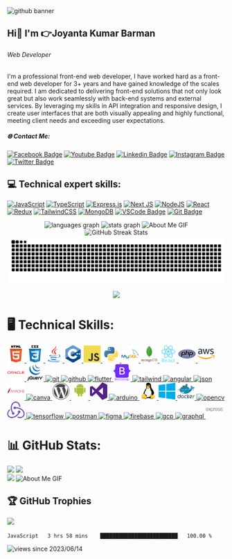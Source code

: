 
<img src="https://media.licdn.com/dms/image/v2/D4D16AQGgEfrIYjxsZw/profile-displaybackgroundimage-shrink_350_1400/profile-displaybackgroundimage-shrink_350_1400/0/1719351548761?e=1730332800&v=beta&t=g-cAowDWQB0EkILy2E1A4LCV5gnYri-QKBFgN4w3XC8" alt="github banner"/>

## Hi👋 I'm 👉Joyanta Kumar Barman

###### Web Developer
<p>I'm a professional front-end web developer, I have worked hard as a front-end web developer for 3+ years and have gained knowledge of the scales required. I am dedicated to delivering front-end solutions that not only look great but also work seamlessly with back-end systems and external services. By leveraging my skills in API integration and responsive design, I create user interfaces that are both visually appealing and highly functional, meeting client needs and exceeding user expectations.</p>

##### 🌐 Contact Me:
<p dir="auto"><a href="https://www.facebook.com/web.joyanta/" rel="nofollow"><img src="https://camo.githubusercontent.com/8ceae4de650f63bd2d9b9a14988510ce0c1437f9c7b34d81e20b7adc5d006dfb/68747470733a2f2f696d672e736869656c64732e696f2f62616467652f46616365626f6f6b2d3138373746323f7374796c653d666f722d7468652d6261646765266c6f676f3d66616365626f6f6b266c6f676f436f6c6f723d7768697465" alt="Facebook Badge" data-canonical-src="https://img.shields.io/badge/Facebook-1877F2?style=for-the-badge&amp;logo=facebook&amp;logoColor=white" style="max-width: 100%;"></a> <a href="https://www.youtube.com/@webbuilderbd" rel="nofollow"><img src="https://camo.githubusercontent.com/94b947e758f767a15576edfb06cc06075d6b62ef7a8946db69c5ce4a2ee830f7/68747470733a2f2f696d672e736869656c64732e696f2f62616467652f596f75547562652d4646303030303f7374796c653d666f722d7468652d6261646765266c6f676f3d796f7574756265266c6f676f436f6c6f723d7768697465" alt="Youtube Badge" data-canonical-src="https://img.shields.io/badge/YouTube-FF0000?style=for-the-badge&amp;logo=youtube&amp;logoColor=white" style="max-width: 100%;"></a> <a href="https://www.linkedin.com/in/web-joyanta/" rel="nofollow"><img src="https://camo.githubusercontent.com/8c0692475a5bfc1d9e7361074bdb648e567cae7b5b40ffd32adae31180b0d7b6/68747470733a2f2f696d672e736869656c64732e696f2f62616467652f4c696e6b6564496e2d3030373742353f7374796c653d666f722d7468652d6261646765266c6f676f3d6c696e6b6564696e266c6f676f436f6c6f723d7768697465" alt="Linkedin Badge" data-canonical-src="https://img.shields.io/badge/LinkedIn-0077B5?style=for-the-badge&amp;logo=linkedin&amp;logoColor=white" style="max-width: 100%;"></a> <a href="https://www.instagram.com/web.joyanta/" rel="nofollow"><img src="https://camo.githubusercontent.com/e2ad860f5db0900ef7a51420220056da4c8545a4cdc46af7f7411649a9c63493/68747470733a2f2f696d672e736869656c64732e696f2f62616467652f496e7374616772616d2d4534343035463f7374796c653d666f722d7468652d6261646765266c6f676f3d696e7374616772616d266c6f676f436f6c6f723d7768697465" alt="Instagram Badge" data-canonical-src="https://img.shields.io/badge/Instagram-E4405F?style=for-the-badge&amp;logo=instagram&amp;logoColor=white" style="max-width: 100%;"></a> <a href="https://x.com/web_joyanta" rel="nofollow"><img src="https://camo.githubusercontent.com/4d663eeba16a2c583c896c0dc81ab4226b8af495f6d0af8b3cc2f2b88854a252/68747470733a2f2f696d672e736869656c64732e696f2f62616467652f547769747465722d3144413146323f7374796c653d666f722d7468652d6261646765266c6f676f3d74776974746572266c6f676f436f6c6f723d7768697465" alt="Twitter Badge" data-canonical-src="https://img.shields.io/badge/Twitter-1DA1F2?style=for-the-badge&amp;logo=twitter&amp;logoColor=white" style="max-width: 100%;"></a></p>

## 💻 Technical expert skills:
<p dir="auto"><a target="_blank" rel="noopener noreferrer nofollow" href="https://camo.githubusercontent.com/29d02b3669d6450d67e043cf5909e740dcb94c1e2306d88ac48b15b4ec55dc65/68747470733a2f2f696d672e736869656c64732e696f2f62616467652f6a6176617363726970742d2532333332333333302e7376673f7374796c653d666f722d7468652d6261646765266c6f676f3d6a617661736372697074266c6f676f436f6c6f723d253233463744463145"><img src="https://camo.githubusercontent.com/29d02b3669d6450d67e043cf5909e740dcb94c1e2306d88ac48b15b4ec55dc65/68747470733a2f2f696d672e736869656c64732e696f2f62616467652f6a6176617363726970742d2532333332333333302e7376673f7374796c653d666f722d7468652d6261646765266c6f676f3d6a617661736372697074266c6f676f436f6c6f723d253233463744463145" alt="JavaScript" data-canonical-src="https://img.shields.io/badge/javascript-%23323330.svg?style=for-the-badge&amp;logo=javascript&amp;logoColor=%23F7DF1E" style="max-width: 100%;"></a> <a target="_blank" rel="noopener noreferrer nofollow" href="https://camo.githubusercontent.com/d4cfec9550517aa67567e29843e3880ebf50bd7eeceafcd3b82875f17c9f564e/68747470733a2f2f696d672e736869656c64732e696f2f62616467652f747970657363726970742d2532333030374143432e7376673f7374796c653d666f722d7468652d6261646765266c6f676f3d74797065736372697074266c6f676f436f6c6f723d7768697465"><img src="https://camo.githubusercontent.com/d4cfec9550517aa67567e29843e3880ebf50bd7eeceafcd3b82875f17c9f564e/68747470733a2f2f696d672e736869656c64732e696f2f62616467652f747970657363726970742d2532333030374143432e7376673f7374796c653d666f722d7468652d6261646765266c6f676f3d74797065736372697074266c6f676f436f6c6f723d7768697465" alt="TypeScript" data-canonical-src="https://img.shields.io/badge/typescript-%23007ACC.svg?style=for-the-badge&amp;logo=typescript&amp;logoColor=white" style="max-width: 100%;"></a>  <a target="_blank" rel="noopener noreferrer nofollow" href="https://camo.githubusercontent.com/e01b1cfdcc52e26519db194c2a7b4b93eafe7a614a0dab69cfe967864a8f1119/68747470733a2f2f696d672e736869656c64732e696f2f62616467652f657870726573732e6a732d2532333430346435392e7376673f7374796c653d666f722d7468652d6261646765266c6f676f3d65787072657373266c6f676f436f6c6f723d253233363144414642"><img src="https://camo.githubusercontent.com/e01b1cfdcc52e26519db194c2a7b4b93eafe7a614a0dab69cfe967864a8f1119/68747470733a2f2f696d672e736869656c64732e696f2f62616467652f657870726573732e6a732d2532333430346435392e7376673f7374796c653d666f722d7468652d6261646765266c6f676f3d65787072657373266c6f676f436f6c6f723d253233363144414642" alt="Express.js" data-canonical-src="https://img.shields.io/badge/express.js-%23404d59.svg?style=for-the-badge&amp;logo=express&amp;logoColor=%2361DAFB" style="max-width: 100%;"></a> <a target="_blank" rel="noopener noreferrer nofollow" href="https://camo.githubusercontent.com/d4ff95c6c85e810b4acfe5dbf01bf2b44680cf75945b21a7e5438c87b473f2c6/68747470733a2f2f696d672e736869656c64732e696f2f62616467652f4e6578742d626c61636b3f7374796c653d666f722d7468652d6261646765266c6f676f3d6e6578742e6a73266c6f676f436f6c6f723d7768697465"><img src="https://camo.githubusercontent.com/d4ff95c6c85e810b4acfe5dbf01bf2b44680cf75945b21a7e5438c87b473f2c6/68747470733a2f2f696d672e736869656c64732e696f2f62616467652f4e6578742d626c61636b3f7374796c653d666f722d7468652d6261646765266c6f676f3d6e6578742e6a73266c6f676f436f6c6f723d7768697465" alt="Next JS" data-canonical-src="https://img.shields.io/badge/Next-black?style=for-the-badge&amp;logo=next.js&amp;logoColor=white" style="max-width: 100%;"></a> <a target="_blank" rel="noopener noreferrer nofollow" href="https://camo.githubusercontent.com/8477a50d7210f0f3bf15fbe5b44809296b75f2101a2927818599d72c8ea72cef/68747470733a2f2f696d672e736869656c64732e696f2f62616467652f6e6f64652e6a732d3644413535463f7374796c653d666f722d7468652d6261646765266c6f676f3d6e6f64652e6a73266c6f676f436f6c6f723d7768697465"><img src="https://camo.githubusercontent.com/8477a50d7210f0f3bf15fbe5b44809296b75f2101a2927818599d72c8ea72cef/68747470733a2f2f696d672e736869656c64732e696f2f62616467652f6e6f64652e6a732d3644413535463f7374796c653d666f722d7468652d6261646765266c6f676f3d6e6f64652e6a73266c6f676f436f6c6f723d7768697465" alt="NodeJS" data-canonical-src="https://img.shields.io/badge/node.js-6DA55F?style=for-the-badge&amp;logo=node.js&amp;logoColor=white" style="max-width: 100%;"></a>  <a target="_blank" rel="noopener noreferrer nofollow" href="https://camo.githubusercontent.com/f93e05694a6f01f2f6a37713a454a942442a5ff2b33083891096a6f7e57842f8/68747470733a2f2f696d672e736869656c64732e696f2f62616467652f72656163742d2532333230323332612e7376673f7374796c653d666f722d7468652d6261646765266c6f676f3d7265616374266c6f676f436f6c6f723d253233363144414642"><img src="https://camo.githubusercontent.com/f93e05694a6f01f2f6a37713a454a942442a5ff2b33083891096a6f7e57842f8/68747470733a2f2f696d672e736869656c64732e696f2f62616467652f72656163742d2532333230323332612e7376673f7374796c653d666f722d7468652d6261646765266c6f676f3d7265616374266c6f676f436f6c6f723d253233363144414642" alt="React" data-canonical-src="https://img.shields.io/badge/react-%2320232a.svg?style=for-the-badge&amp;logo=react&amp;logoColor=%2361DAFB" style="max-width: 100%;"></a> <a target="_blank" rel="noopener noreferrer nofollow" href="https://camo.githubusercontent.com/e295d0d1e6177be7fea7a386b987eb60077135419f901c302c2d1d327528b776/68747470733a2f2f696d672e736869656c64732e696f2f62616467652f72656475782d2532333539336438382e7376673f7374796c653d666f722d7468652d6261646765266c6f676f3d7265647578266c6f676f436f6c6f723d7768697465"><img src="https://camo.githubusercontent.com/e295d0d1e6177be7fea7a386b987eb60077135419f901c302c2d1d327528b776/68747470733a2f2f696d672e736869656c64732e696f2f62616467652f72656475782d2532333539336438382e7376673f7374796c653d666f722d7468652d6261646765266c6f676f3d7265647578266c6f676f436f6c6f723d7768697465" alt="Redux" data-canonical-src="https://img.shields.io/badge/redux-%23593d88.svg?style=for-the-badge&amp;logo=redux&amp;logoColor=white" style="max-width: 100%;"></a> <a target="_blank" rel="noopener noreferrer nofollow" href="https://camo.githubusercontent.com/b2eac0f505dfd05c25acf8c285b5eb346916090126c8836c6cbf9aeb754eac32/68747470733a2f2f696d672e736869656c64732e696f2f62616467652f7461696c77696e646373732d2532333338423241432e7376673f7374796c653d666f722d7468652d6261646765266c6f676f3d7461696c77696e642d637373266c6f676f436f6c6f723d7768697465"><img src="https://camo.githubusercontent.com/b2eac0f505dfd05c25acf8c285b5eb346916090126c8836c6cbf9aeb754eac32/68747470733a2f2f696d672e736869656c64732e696f2f62616467652f7461696c77696e646373732d2532333338423241432e7376673f7374796c653d666f722d7468652d6261646765266c6f676f3d7461696c77696e642d637373266c6f676f436f6c6f723d7768697465" alt="TailwindCSS" data-canonical-src="https://img.shields.io/badge/tailwindcss-%2338B2AC.svg?style=for-the-badge&amp;logo=tailwind-css&amp;logoColor=white" style="max-width: 100%;"></a> <a target="_blank" rel="noopener noreferrer nofollow" href="https://camo.githubusercontent.com/ec9b2bbaccf6915a29050ce24c10cd9b481b0c41b0bf5194add3e69f49a9be3c/68747470733a2f2f696d672e736869656c64732e696f2f62616467652f4d6f6e676f44422d2532333465613934622e7376673f7374796c653d666f722d7468652d6261646765266c6f676f3d6d6f6e676f6462266c6f676f436f6c6f723d7768697465"><img src="https://camo.githubusercontent.com/ec9b2bbaccf6915a29050ce24c10cd9b481b0c41b0bf5194add3e69f49a9be3c/68747470733a2f2f696d672e736869656c64732e696f2f62616467652f4d6f6e676f44422d2532333465613934622e7376673f7374796c653d666f722d7468652d6261646765266c6f676f3d6d6f6e676f6462266c6f676f436f6c6f723d7768697465" alt="MongoDB" data-canonical-src="https://img.shields.io/badge/MongoDB-%234ea94b.svg?style=for-the-badge&amp;logo=mongodb&amp;logoColor=white" style="max-width: 100%;"></a> <a href="#"><img src="https://camo.githubusercontent.com/6d6f020de0139313fce4fb0037bf8a6aed68fa4db7780a549d28a2075c145bce/68747470733a2f2f696d672e736869656c64732e696f2f62616467652f56697375616c5f53747564696f2d3543324439313f7374796c653d666f722d7468652d6261646765266c6f676f3d76697375616c25323073747564696f266c6f676f436f6c6f723d7768697465" alt="VSCode Badge" data-canonical-src="https://img.shields.io/badge/Visual_Studio-5C2D91?style=for-the-badge&amp;logo=visual%20studio&amp;logoColor=white" style="max-width: 100%;"></a> <a href="#"><img src="https://camo.githubusercontent.com/8a6912ffd6e3bba0d696c8803e3ff21a37f24cbca4a3433e23af910250e974ef/68747470733a2f2f696d672e736869656c64732e696f2f62616467652f4769742d4630353033323f7374796c653d666f722d7468652d6261646765266c6f676f3d676974266c6f676f436f6c6f723d7768697465" alt="Git Badge" data-canonical-src="https://img.shields.io/badge/Git-F05032?style=for-the-badge&amp;logo=git&amp;logoColor=white" style="max-width: 100%;"></a></p>

<div align="center">
<img src="https://github-readme-stats.vercel.app/api/top-langs?username=web-joyanta&locale=en&hide_title=false&layout=compact&card_width=320&langs_count=5&theme=dracula&hide_border=false" height="150" alt="languages graph"  />
<img src="https://github-readme-stats.vercel.app/api?username=ProgrammingHero1&hide_title=false&hide_rank=false&show_icons=true&include_all_commits=true&count_private=true&disable_animations=false&theme=dracula&locale=en&hide_border=false" height="150" alt="stats graph" />
<img src="https://github.com/7oSkaaa/7oSkaaa/raw/main/Images/about_me.gif?raw=true" alt="About Me GIF" height="150" data-target="animated-image.originalImage">
</div>


<div align="center">
  <img src="https://streak-stats.demolab.com/?user=web-joyanta" alt="GitHub Streak Stats">
</div>


<img src="https://raw.githubusercontent.com/web-joyanta/web-joyanta/output/snake.svg" alt="Snake animation" />


<!-- ########################################################################################################################################### -->


<!--
**web-joyanta/web-joyanta** is a ✨ _special_ ✨ repository because its `README.md` (this file) appears on your GitHub profile.

Here are some ideas to get you started:

- 🔭 I’m currently working on ...
- 🌱 I’m currently learning ...
- 👯 I’m looking to collaborate on ...
- 🤔 I’m looking for help with ...
- 💬 Ask me about ...
- 📫 How to reach me: ...
- 😄 Pronouns: ...
- ⚡ Fun fact: ...
-->
<p align="center">
<!--   <a href="https://github.com/DenverCoder1/readme-typing-svg"> -->
    <img src="https://readme-typing-svg.herokuapp.com?color=E22FE4&width=380&height=28&lines=Hi👋+I'm+Joyanta+Kumar+Barman..;Front-End+Developer+Ambassador;Open-Source+Enthusiast..;Learning+In+Public..;Empowering+Others;Nice+To+Meet+You+....&center=true"></a></p>
    

    
# 🖥️ Technical Skills: 
<p align="left">
  <a href="https://www.w3schools.com/html/" target="_blank" rel="noreferrer">
    <img src="https://raw.githubusercontent.com/devicons/devicon/master/icons/html5/html5-original-wordmark.svg" alt="html5" width="40" height="40"/>
  </a>
  <a href="https://www.w3schools.com/css/" target="_blank" rel="noreferrer">
    <img src="https://raw.githubusercontent.com/devicons/devicon/master/icons/css3/css3-original-wordmark.svg" alt="css3" width="40" height="40"/>
  </a>
  <a href="https://www.java.com" target="_blank" rel="noreferrer">
    <img src="https://raw.githubusercontent.com/devicons/devicon/master/icons/java/java-original.svg" alt="java" width="40" height="40"/>
  </a>
  <a href="https://www.w3schools.com/cpp/" target="_blank" rel="noreferrer">
    <img src="https://raw.githubusercontent.com/devicons/devicon/master/icons/cplusplus/cplusplus-original.svg" alt="cplusplus" width="40" height="40"/>
  </a>
  <a href="https://developer.mozilla.org/en-US/docs/Web/JavaScript" target="_blank" rel="noreferrer">
    <img src="https://raw.githubusercontent.com/devicons/devicon/master/icons/javascript/javascript-original.svg" alt="javascript" width="40" height="40"/>
  </a>
  <a href="https://www.python.org" target="_blank" rel="noreferrer">
    <img src="https://raw.githubusercontent.com/devicons/devicon/master/icons/python/python-original.svg" alt="python" width="40" height="40"/>
  </a>
  <a href="https://www.mysql.com/" target="_blank" rel="noreferrer">
    <img src="https://raw.githubusercontent.com/devicons/devicon/master/icons/mysql/mysql-original-wordmark.svg" alt="mysql" width="40" height="40"/>
  </a>
  <a href="https://www.mongodb.com/" target="_blank" rel="noreferrer">
    <img src="https://raw.githubusercontent.com/devicons/devicon/master/icons/mongodb/mongodb-original-wordmark.svg" alt="mongodb" width="40" height="40"/>
  </a>
  <a href="https://reactjs.org/" target="_blank" rel="noreferrer">
    <img src="https://raw.githubusercontent.com/devicons/devicon/master/icons/react/react-original-wordmark.svg" alt="react" width="40" height="40"/>
  </a>
  <a href="https://www.php.net" target="_blank" rel="noreferrer">
    <img src="https://raw.githubusercontent.com/devicons/devicon/master/icons/php/php-original.svg" alt="php" width="40" height="40"/>
  </a>
  <a href="https://aws.amazon.com" target="_blank" rel="noreferrer">
    <img src="https://raw.githubusercontent.com/devicons/devicon/master/icons/amazonwebservices/amazonwebservices-original-wordmark.svg" alt="aws" width="40" height="40"/>
  </a>
  <a href="https://www.oracle.com" target="_blank" rel="noreferrer">
    <img src="https://raw.githubusercontent.com/devicons/devicon/master/icons/oracle/oracle-original.svg" alt="oracle" width="40" height="40"/>
  </a>
  <a href="https://jquery.com/" target="_blank" rel="noreferrer">
    <img src="https://raw.githubusercontent.com/devicons/devicon/master/icons/jquery/jquery-original-wordmark.svg" alt="jquery" width="40" height="40"/>
  </a>
  <a href="https://git-scm.com/" target="_blank" rel="noreferrer">
    <img src="https://www.vectorlogo.zone/logos/git-scm/git-scm-icon.svg" alt="git" width="40" height="40"/>
  </a>
  <a href="https://www.github.com" target="_blank" rel="noreferrer">
    <img src="https://www.vectorlogo.zone/logos/github/github-icon.svg" alt="github" width="40" height="40"/>
  </a>
  <a href="https://flutter.dev" target="_blank" rel="noreferrer">
    <img src="https://www.vectorlogo.zone/logos/flutterio/flutterio-icon.svg" alt="flutter" width="40" height="40"/>
  </a>
  <a href="https://getbootstrap.com" target="_blank" rel="noreferrer">
    <img src="https://raw.githubusercontent.com/devicons/devicon/master/icons/bootstrap/bootstrap-plain-wordmark.svg" alt="bootstrap" width="40" height="40"/>
  </a>
  <a href="https://tailwindcss.com/" target="_blank" rel="noreferrer">
    <img src="https://www.vectorlogo.zone/logos/tailwindcss/tailwindcss-icon.svg" alt="tailwind" width="40" height="40"/>
  </a>
  <a href="https://angular.io/" target="_blank" rel="noreferrer">
    <img src="https://angular.io/assets/images/logos/angular/angular.svg" alt="angular" width="40" height="40"/>
  </a>
  <a href="https://www.json.org/" target="_blank" rel="noreferrer">
    <img src="https://www.vectorlogo.zone/logos/json/json-icon.svg" alt="json" width="40" height="40"/>
  </a>
  <a href="https://httpd.apache.org/" target="_blank" rel="noreferrer">
    <img src="https://raw.githubusercontent.com/devicons/devicon/master/icons/apache/apache-original-wordmark.svg" alt="apache" width="40" height="40"/>
  </a>
  <a href="https://www.canva.com/" target="_blank" rel="noreferrer">
    <img src="https://www.vectorlogo.zone/logos/canva/canva-icon.svg" alt="canva" width="40" height="40"/>
  </a>
  <a href="https://wordpress.com/" target="_blank" rel="noreferrer">
    <img src="https://raw.githubusercontent.com/devicons/devicon/master/icons/wordpress/wordpress-plain.svg" alt="wordpress" width="40" height="40"/>
  </a>
  <a href="https://developer.android.com" target="_blank" rel="noreferrer">
    <img src="https://raw.githubusercontent.com/devicons/devicon/master/icons/android/android-original-wordmark.svg" alt="developerandroid" width="40" height="40"/>
  </a>
  <a href="https://code.visualstudio.com/" target="_blank" rel="noreferrer">
    <img src="https://raw.githubusercontent.com/devicons/devicon/master/icons/visualstudio/visualstudio-plain.svg" alt="vscode" width="40" height="40"/>
  </a>
  <a href="https://www.arduino.cc/" target="_blank" rel="noreferrer">
    <img src="https://cdn.worldvectorlogo.com/logos/arduino-1.svg" alt="arduino" width="40" height="40"/>
  </a>
  <a href="https://www.linux.org/" target="_blank" rel="noreferrer">
    <img src="https://raw.githubusercontent.com/devicons/devicon/master/icons/linux/linux-original.svg" alt="linux" width="40" height="40"/>
  </a>
  <a href="https://www.microsoft.com/en-us/windows" target="_blank" rel="noreferrer">
    <img src="https://raw.githubusercontent.com/devicons/devicon/master/icons/windows8/windows8-original.svg" alt="windows" width="40" height="40"/>
  </a>
  <a href="https://www.docker.com/" target="_blank" rel="noreferrer">
    <img src="https://raw.githubusercontent.com/devicons/devicon/master/icons/docker/docker-original-wordmark.svg" alt="docker" width="40" height="40"/>
  </a>
  <a href="https://opencv.org/" target="_blank" rel="noreferrer">
    <img src="https://www.vectorlogo.zone/logos/opencv/opencv-icon.svg" alt="opencv" width="40" height="40"/>
  </a>
  <a href="https://redux.js.org" target="_blank" rel="noreferrer">
    <img src="https://raw.githubusercontent.com/devicons/devicon/master/icons/redux/redux-original.svg" alt="redux" width="40" height="40"/>
  </a>
  <a href="https://www.tensorflow.org" target="_blank" rel="noreferrer">
    <img src="https://www.vectorlogo.zone/logos/tensorflow/tensorflow-icon.svg" alt="tensorflow" width="40" height="40"/>
  </a>
  <a href="https://www.getpostman.com/" target="_blank" rel="noreferrer">
    <img src="https://www.vectorlogo.zone/logos/getpostman/getpostman-icon.svg" alt="postman" width="40" height="40"/>
  </a>
  <a href="https://www.figma.com/" target="_blank" rel="noreferrer">
    <img src="https://www.vectorlogo.zone/logos/figma/figma-icon.svg" alt="figma" width="40" height="40"/>
  </a>
  <a href="https://firebase.google.com/" target="_blank" rel="noreferrer">
    <img src="https://www.vectorlogo.zone/logos/firebase/firebase-icon.svg" alt="firebase" width="40" height="40"/>
  </a>
  <a href="https://cloud.google.com" target="_blank" rel="noreferrer">
    <img src="https://www.vectorlogo.zone/logos/google_cloud/google_cloud-icon.svg" alt="gcp" width="40" height="40"/>
  </a>
  <a href="https://graphql.org" target="_blank" rel="noreferrer">
    <img src="https://www.vectorlogo.zone/logos/graphql/graphql-icon.svg" alt="graphql" width="40" height="40"/>
  </a>
    <a href="https://expressjs.com/" target="_blank" rel="noreferrer">
    <img src="https://raw.githubusercontent.com/devicons/devicon/master/icons/express/express-original-wordmark.svg" alt="express" width="40" height="40"/>
  </a>
</p>

# 📊 GitHub Stats:
![](https://github-readme-stats.vercel.app/api/top-langs/?username=web-joyanta&theme=radical&border=false&include_all_commits=true&count_private=true&layout=compact)
![](https://github-readme-stats.vercel.app/api?username=web-joyanta&theme=radical&_border=false&include_all_commits=true&count_private=true)<br/>
![](https://github-readme-streak-stats.herokuapp.com/?user=web-joyanta&theme=radical&hide_border=false)
<img src="https://github.com/7oSkaaa/7oSkaaa/blob/main/Images/about_me.gif?raw=true" alt="About Me GIF" width="180px">
<br/>
## 🏆 GitHub Trophies
![](https://github-profile-trophy.vercel.app/?username=web-joyanta&theme=radical&no-frame=false&no-bg=true&margin-w=4)
<!--START_SECTION:waka-->

```text
JavaScript   3 hrs 58 mins    █████████████████████████   100.00 %
```
<!--END_SECTION:waka-->
![views since 2023/06/14](https://visitor-badge-deno.deno.dev/web-joyanta.web-joyanta.svg)










